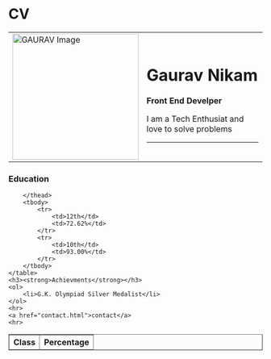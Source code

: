 # CV
<!DOCTYPE html>
<html lang="en">
<head>
    <meta charset="UTF-8">
    <meta http-equiv="X-UA-Compatible" content="IE=edge">
    <meta name="viewport" content="width=device-width, initial-scale=1.0">
    <title>Gaurav Nikam</title>
</head>
<body>
    <table cellspacing = "5">
        <tr>
            <td><img src="C:\Users\GAURAV\Pictures/IMG-20200214-WA0003.jpg" height="250" alt="GAURAV Image"></td>
            <td><h1> Gaurav Nikam </h1>
                <p><strong>Front End Develper</strong></p>
                <p>I am a Tech Enthusiat and love to solve problems</p>
                <hr>
            </td>
        </tr>
    </table>
    <h3><strong>Education</strong></h3>
    <table border="1">
        <thead>
            <tr>
                <th>Class</th>
                <th>Percentage</th>
            </tr>
            
        </thead>
        <tbody>
            <tr>
                <td>12th</td>
                <td>72.62%</td>
            </tr>
            <tr>
                <td>10th</td>
                <td>93.00%</td>
            </tr>
        </tbody>
    </table>
    <h3><strong>Achievments</strong></h3>
    <ol>
        <li>G.K. Olympiad Silver Medalist</li>
    </ol>
    <hr>
    <a href="contact.html">contact</a>
    <hr>
</body>
</html>
